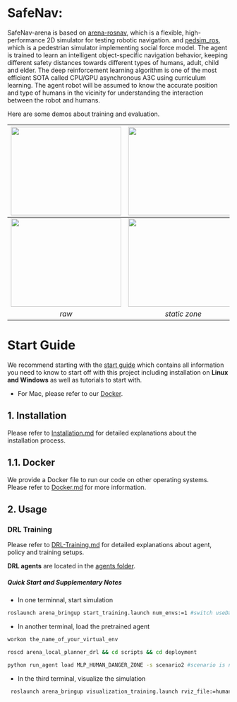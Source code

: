 # SafeNav:
SafeNav-arena is based on [arena-rosnav](https://github.com/ignc-research/arena-rosnav/tree/local_planner_subgoalmode), which is a flexible, high-performance 2D simulator for testing robotic navigation.
and [pedsim_ros](https://github.com/srl-freiburg/pedsim_ros), which is a pedestrian simulator implementing social force model. The agent is trained to learn an intelligent object-specific navigation behavior, keeping different safety distances towards different types of humans, adult, child and elder. The deep reinforcement learning algorithm is one of the most efficient SOTA called CPU/GPU asynchronous A3C using curriculum learning. The agent robot will be assumed to know the accurate position and type of humans in the vicinity for understanding the interaction between the robot and humans.

Here are some demos about training and evaluation.
 
| <img width="250" height="200" src="https://github.com/ignc-research/navsafe-arena/blob/3b7168fe3bdd09674909ddf846894c95a52ccd18/img/raw_random.gif"> | <img width="250" height="200" src="https://github.com/ignc-research/navsafe-arena/blob/3b7168fe3bdd09674909ddf846894c95a52ccd18/img/nz_random.gif"> | <img width="250" height="200" src="https://github.com/ignc-research/navsafe-arena/blob/3b7168fe3bdd09674909ddf846894c95a52ccd18/img/dz_random.gif"> |
| :----------------------------------------------------------: | :-----------------------------------------------------: |:-----------------------------------------------------: |
| <img width="250" height="200" src="https://github.com/ignc-research/navsafe-arena/tree/main/img/raw.gif"> | <img width="250" height="200" src="https://github.com/ignc-research/navsafe-arena/tree/main/img/nz.gif"> | <img width="250" height="200" src="https://github.com/ignc-research/navsafe-arena/tree/main/img/dz.gif"> |
|                            *raw*                             |                      *static zone*                      |                     *dynamic zone*                      |


# Start Guide
We recommend starting with the [start guide](https://github.com/ignc-research/navsafe-arena/tree/main/docs/guide.md) which contains all information you need to know to start off with this project including installation on **Linux and Windows** as well as tutorials to start with. 

* For Mac, please refer to our [Docker](https://github.com/ignc-research/navsafe-arena/tree/main/docs/Docker.md).


## 1. Installation
Please refer to [Installation.md](docs/Installation.md) for detailed explanations about the installation process.

## 1.1. Docker
We provide a Docker file to run our code on other operating systems. Please refer to [Docker.md](docs/Docker.md) for more information.

## 2. Usage

### DRL Training

Please refer to [DRL-Training.md](docs/DRL-Training.md) for detailed explanations about agent, policy and training setups.

**DRL agents** are located in the [agents folder](https://github.com/ignc-research/navsafe-arena/tree/main/arena_navigation/arena_local_planner/learning_based/arena_local_planner_drl/agents).


##### Quick Start and Supplementary Notes

* In one terminnal, start simulation

```bash
roslaunch arena_bringup start_training.launch num_envs:=1 #switch useDangerZone to be false if normal zone needed
```
* In another terminal, load the pretrained agent

```bash
workon the_name_of_your_virtual_env

roscd arena_local_planner_drl && cd scripts && cd deployment

python run_agent load MLP_HUMAN_DANGER_ZONE -s scenario2 #scenario is not used but should be denoted 
```
* In the third terminal, visualize the simulation

```bash
 roslaunch arena_bringup visualization_training.launch rviz_file:=human_nav
```
